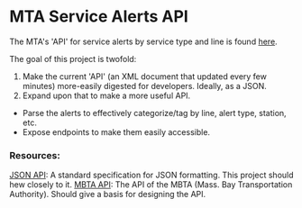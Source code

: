 # MTA Service Alerts API

The MTA's 'API' for service alerts by service type and line is found [here](http://web.mta.info/status/serviceStatus.txt).

The goal of this project is twofold:
1. Make the current 'API' (an XML document that updated every few minutes) more-easily digested for developers. Ideally, as a JSON.
2. Expand upon that to make a more useful API.
  * Parse the alerts to effectively categorize/tag by line, alert type, station, etc.
  * Expose endpoints to make them easily accessible.

### Resources:
[JSON API](http://jsonapi.org/): A standard specification for JSON formatting. This project should hew closely to it.
[MBTA API](http://www.mbta.com/rider_tools/developers/): The API of the MBTA (Mass. Bay Transportation Authority). Should give a basis for designing the API.